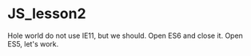 # JS_lesson2
Hole world do not use IE11, but we should. Open ES6 and close it. Open ES5, let's work.
